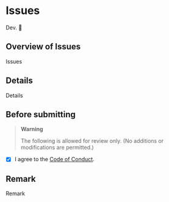 # Issues

Dev. 🐧

## Overview of Issues

Issues

## Details

Details

## Before submitting

> **Warning**
>
> The following is allowed for review only. (No additions or modifications are permitted.)

- [x] I agree to the [Code of Conduct](https://github.com/iputapp/lounas/blob/develop/.github/CODE_OF_CONDUCT.md).

## Remark

Remark
